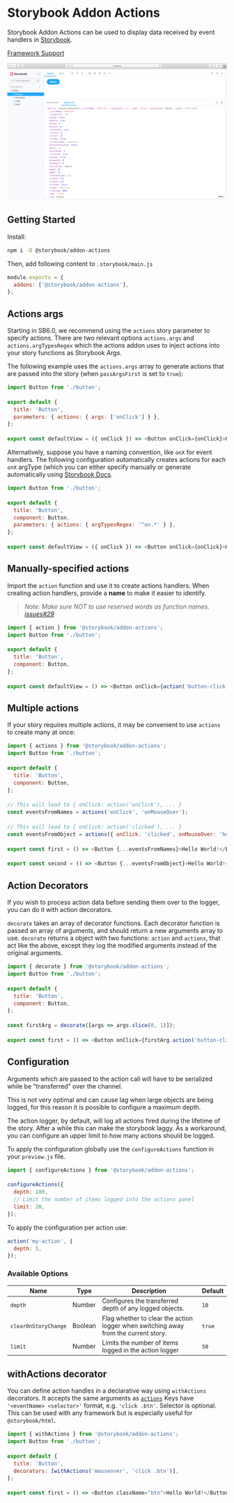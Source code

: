 # Storybook Addon Actions

Storybook Addon Actions can be used to display data received by event handlers in [Storybook](https://storybook.js.org).

[Framework Support](https://github.com/storybookjs/storybook/blob/master/ADDONS_SUPPORT.md)

![Screenshot](https://raw.githubusercontent.com/storybookjs/storybook/HEAD/addons/actions/docs/screenshot.png)

## Getting Started

Install:

```sh
npm i -D @storybook/addon-actions
```

Then, add following content to `.storybook/main.js`

```js
module.exports = {
  addons: ['@storybook/addon-actions'],
};
```

## Actions args

Starting in SB6.0, we recommend using the `actions` story parameter to specify actions. There are two relevant options `actions.args` and `actions.argTypesRegex` which the actions addon uses to inject actions into your story functions as Storybook Args.

The following example uses the `actions.args` array to generate actions that are passed into the story (when `passArgsFirst` is set to `true`):

```js
import Button from './button';

export default {
  title: 'Button',
  parameters: { actions: { args: ['onClick'] } },
};

export const defaultView = ({ onClick }) => <Button onClick={onClick}>Hello World!</Button>;
```

Alternatively, suppose you have a naming convention, like `onX` for event handlers. The following configuration automatically creates actions for each `onX` argType (which you can either specify manually or generate automatically using [Storybook Docs](https://www.npmjs.com/package/@storybook/addon-docs).

```js
import Button from './button';

export default {
  title: 'Button',
  component: Button,
  parameters: { actions: { argTypesRegex: '^on.*' } },
};

export const defaultView = ({ onClick }) => <Button onClick={onClick}>Hello World!</Button>;
```

## Manually-specified actions

Import the `action` function and use it to create actions handlers. When creating action handlers, provide a **name** to make it easier to identify.

> _Note: Make sure NOT to use reserved words as function names. [issues#29](https://github.com/storybookjs/storybook-addon-actions/issues/29#issuecomment-288274794)_

```js
import { action } from '@storybook/addon-actions';
import Button from './button';

export default {
  title: 'Button',
  component: Button,
};

export const defaultView = () => <Button onClick={action('button-click')}>Hello World!</Button>;
```

## Multiple actions

If your story requires multiple actions, it may be convenient to use `actions` to create many at once:

```js
import { actions } from '@storybook/addon-actions';
import Button from './button';

export default {
  title: 'Button',
  component: Button,
};

// This will lead to { onClick: action('onClick'), ... }
const eventsFromNames = actions('onClick', 'onMouseOver');

// This will lead to { onClick: action('clicked'), ... }
const eventsFromObject = actions({ onClick: 'clicked', onMouseOver: 'hovered' });

export const first = () => <Button {...eventsFromNames}>Hello World!</Button>;

export const second = () => <Button {...eventsFromObject}>Hello World!</Button>;
```

## Action Decorators

If you wish to process action data before sending them over to the logger, you can do it with action decorators.

`decorate` takes an array of decorator functions. Each decorator function is passed an array of arguments, and should return a new arguments array to use. `decorate` returns a object with two functions: `action` and `actions`, that act like the above, except they log the modified arguments instead of the original arguments.

```js
import { decorate } from '@storybook/addon-actions';
import Button from './button';

export default {
  title: 'Button',
  component: Button,
};

const firstArg = decorate([args => args.slice(0, 1)]);

export const first = () => <Button onClick={firstArg.action('button-click')}>Hello World!</Button>;
```

## Configuration

Arguments which are passed to the action call will have to be serialized while be "transferred"
over the channel.

This is not very optimal and can cause lag when large objects are being logged, for this reason it is possible
to configure a maximum depth.

The action logger, by default, will log all actions fired during the lifetime of the story. After a while
this can make the storybook laggy. As a workaround, you can configure an upper limit to how many actions should
be logged.

To apply the configuration globally use the `configureActions` function in your `preview.js` file.

```js
import { configureActions } from '@storybook/addon-actions';

configureActions({
  depth: 100,
  // Limit the number of items logged into the actions panel
  limit: 20,
});
```

To apply the configuration per action use:

```js
action('my-action', {
  depth: 5,
});
```

### Available Options

| Name                 | Type    | Description                                                                         | Default |
| -------------------- | ------- | ----------------------------------------------------------------------------------- | ------- |
| `depth`              | Number  | Configures the transferred depth of any logged objects.                             | `10`    |
| `clearOnStoryChange` | Boolean | Flag whether to clear the action logger when switching away from the current story. | `true`  |
| `limit`              | Number  | Limits the number of items logged in the action logger                              | `50`    |

## withActions decorator

You can define action handles in a declarative way using `withActions` decorators. It accepts the same arguments as [`actions`](#multiple-actions)
Keys have `'<eventName> <selector>'` format, e.g. `'click .btn'`. Selector is optional. This can be used with any framework but is especially useful for `@storybook/html`.

```js
import { withActions } from '@storybook/addon-actions';
import Button from './button';

export default {
  title: 'Button',
  decorators: [withActions('mouseover', 'click .btn')],
};

export const first = () => <Button className="btn">Hello World!</Button>;
```
